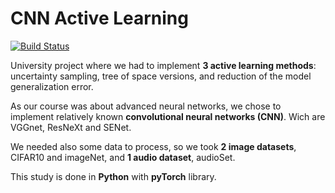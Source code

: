 # CNN Active Learning
[![Build Status](https://travis-ci.com/rafutek/CNN-active-learning.svg?branch=master)](https://travis-ci.com/rafutek/CNN-active-learning)

University project where we had to implement **3 active learning methods**: uncertainty sampling, tree of space versions, and reduction of the model generalization error.

As our course was about advanced neural networks, we chose to implement relatively known **convolutional neural networks (CNN)**. Wich are VGGnet, ResNeXt and SENet.

We needed also some data to process, so we took **2 image datasets**, CIFAR10 and imageNet, and **1 audio dataset**, audioSet.

This study is done in **Python** with **pyTorch** library.

